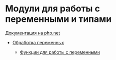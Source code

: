 # Модули для работы с переменными и типами

[Документация на php.net](https://www.php.net/manual/ru/refs.basic.vartype.php)

-   [Обработка переменных](./vartype/var.md)

    -   [Функции для работы с переменными]()
